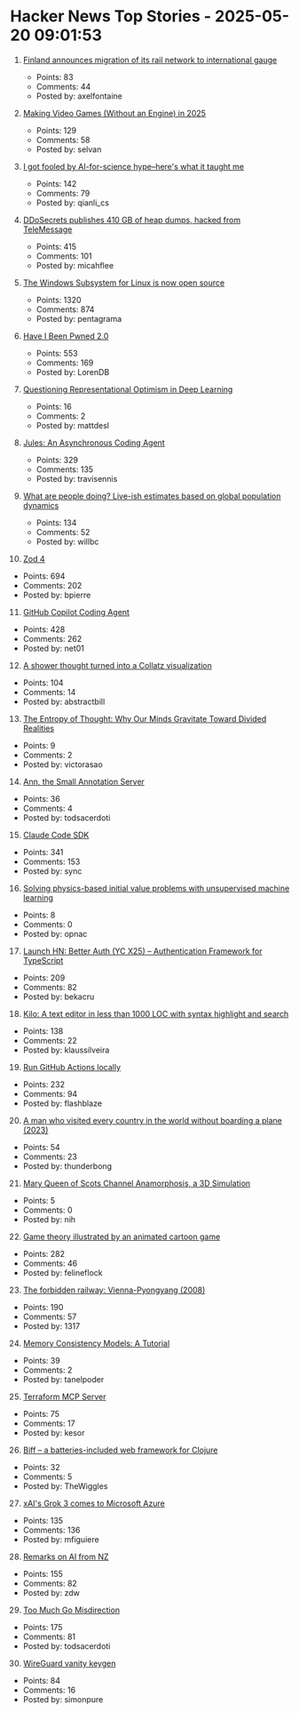 # Hacker News Top Stories - 2025-05-20 09:01:53

1. [Finland announces migration of its rail network to international gauge](https://www.trenvista.net/en/news/rnhs/finland-migration-standard-gauge/)
   - Points: 83
   - Comments: 44
   - Posted by: axelfontaine

2. [Making Video Games (Without an Engine) in 2025](https://noelberry.ca/posts/making_games_in_2025/)
   - Points: 129
   - Comments: 58
   - Posted by: selvan

3. [I got fooled by AI-for-science hype–here's what it taught me](https://www.understandingai.org/p/i-got-fooled-by-ai-for-science-hypeheres)
   - Points: 142
   - Comments: 79
   - Posted by: qianli_cs

4. [DDoSecrets publishes 410 GB of heap dumps, hacked from TeleMessage](https://micahflee.com/ddosecrets-publishes-410-gb-of-heap-dumps-hacked-from-telemessages-archive-server/)
   - Points: 415
   - Comments: 101
   - Posted by: micahflee

5. [The Windows Subsystem for Linux is now open source](https://blogs.windows.com/windowsdeveloper/2025/05/19/the-windows-subsystem-for-linux-is-now-open-source/)
   - Points: 1320
   - Comments: 874
   - Posted by: pentagrama

6. [Have I Been Pwned 2.0](https://www.troyhunt.com/have-i-been-pwned-2-0-is-now-live/)
   - Points: 553
   - Comments: 169
   - Posted by: LorenDB

7. [Questioning Representational Optimism in Deep Learning](https://github.com/akarshkumar0101/fer)
   - Points: 16
   - Comments: 2
   - Posted by: mattdesl

8. [Jules: An Asynchronous Coding Agent](https://jules.google/)
   - Points: 329
   - Comments: 135
   - Posted by: travisennis

9. [What are people doing? Live-ish estimates based on global population dynamics](https://humans.maxcomperatore.com/)
   - Points: 134
   - Comments: 52
   - Posted by: willbc

10. [Zod 4](https://zod.dev/v4)
   - Points: 694
   - Comments: 202
   - Posted by: bpierre

11. [GitHub Copilot Coding Agent](https://github.blog/changelog/2025-05-19-github-copilot-coding-agent-in-public-preview/)
   - Points: 428
   - Comments: 262
   - Posted by: net01

12. [A shower thought turned into a Collatz visualization](https://abstractnonsense.com/collatz/)
   - Points: 104
   - Comments: 14
   - Posted by: abstractbill

13. [The Entropy of Thought: Why Our Minds Gravitate Toward Divided Realities](https://victoranastasiu.medium.com/the-entropy-of-thought-why-our-minds-gravitate-toward-divided-realities-7ce43c83b785)
   - Points: 9
   - Comments: 2
   - Posted by: victorasao

14. [Ann, the Small Annotation Server](https://mccd.space/posts/design-pitch-ann/)
   - Points: 36
   - Comments: 4
   - Posted by: todsacerdoti

15. [Claude Code SDK](https://docs.anthropic.com/en/docs/claude-code/sdk)
   - Points: 341
   - Comments: 153
   - Posted by: sync

16. [Solving physics-based initial value problems with unsupervised machine learning](https://link.aps.org/doi/10.1103/PhysRevE.111.055302)
   - Points: 8
   - Comments: 0
   - Posted by: opnac

17. [Launch HN: Better Auth (YC X25) – Authentication Framework for TypeScript](undefined)
   - Points: 209
   - Comments: 82
   - Posted by: bekacru

18. [Kilo: A text editor in less than 1000 LOC with syntax highlight and search](https://github.com/antirez/kilo)
   - Points: 138
   - Comments: 22
   - Posted by: klaussilveira

19. [Run GitHub Actions locally](https://github.com/nektos/act)
   - Points: 232
   - Comments: 94
   - Posted by: flashblaze

20. [A man who visited every country in the world without boarding a plane (2023)](https://www.theguardian.com/travel/2023/aug/16/take-the-high-road-the-man-who-visited-every-country-in-the-world-without-boarding-a-plane)
   - Points: 54
   - Comments: 23
   - Posted by: thunderbong

21. [Mary Queen of Scots Channel Anamorphosis, a 3D Simulation](https://www.charlespetzold.com/blog/2025/05/Mary-Queen-of-Scots-Channel-Anamorphosis-A-3D-Simulation.html)
   - Points: 5
   - Comments: 0
   - Posted by: nih

22. [Game theory illustrated by an animated cartoon game](https://ncase.me/trust/)
   - Points: 282
   - Comments: 46
   - Posted by: felineflock

23. [The forbidden railway: Vienna-Pyongyang (2008)](http://vienna-pyongyang.blogspot.com/2008/04/how-everything-began.html)
   - Points: 190
   - Comments: 57
   - Posted by: 1317

24. [Memory Consistency Models: A Tutorial](https://jamesbornholt.com/blog/memory-models/)
   - Points: 39
   - Comments: 2
   - Posted by: tanelpoder

25. [Terraform MCP Server](https://github.com/hashicorp/terraform-mcp-server)
   - Points: 75
   - Comments: 17
   - Posted by: kesor

26. [Biff – a batteries-included web framework for Clojure](https://biffweb.com)
   - Points: 32
   - Comments: 5
   - Posted by: TheWiggles

27. [xAI's Grok 3 comes to Microsoft Azure](https://techcrunch.com/2025/05/19/xais-grok-3-comes-to-microsoft-azure/)
   - Points: 135
   - Comments: 136
   - Posted by: mfiguiere

28. [Remarks on AI from NZ](https://nealstephenson.substack.com/p/remarks-on-ai-from-nz)
   - Points: 155
   - Comments: 82
   - Posted by: zdw

29. [Too Much Go Misdirection](https://flak.tedunangst.com/post/too-much-go-misdirection)
   - Points: 175
   - Comments: 81
   - Posted by: todsacerdoti

30. [WireGuard vanity keygen](https://github.com/axllent/wireguard-vanity-keygen)
   - Points: 84
   - Comments: 16
   - Posted by: simonpure

